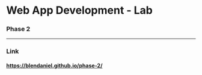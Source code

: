 # Web App Development - Lab

### Phase 2 
<hr>

### Link

#### https://blendaniel.github.io/phase-2/
